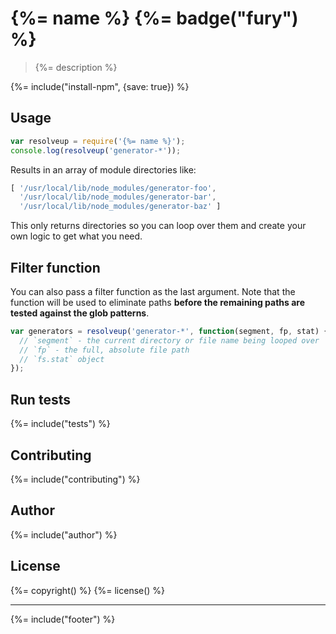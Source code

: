 # {%= name %} {%= badge("fury") %}

> {%= description %}

{%= include("install-npm", {save: true}) %}

## Usage

```js
var resolveup = require('{%= name %}');
console.log(resolveup('generator-*'));
```

Results in an array of module directories like:

```js
[ '/usr/local/lib/node_modules/generator-foo',
  '/usr/local/lib/node_modules/generator-bar',
  '/usr/local/lib/node_modules/generator-baz' ]
```

This only returns directories so you can loop over them and create your own logic to get what you need.


## Filter function

You can also pass a filter function as the last argument. Note that the function will be used to eliminate paths **before the remaining paths are tested against the glob patterns**.

```js
var generators = resolveup('generator-*', function(segment, fp, stat) {
  // `segment` - the current directory or file name being looped over
  // `fp` - the full, absolute file path
  // `fs.stat` object
});
```

## Run tests
{%= include("tests") %}

## Contributing
{%= include("contributing") %}

## Author
{%= include("author") %}

## License
{%= copyright() %}
{%= license() %}

***

{%= include("footer") %}
